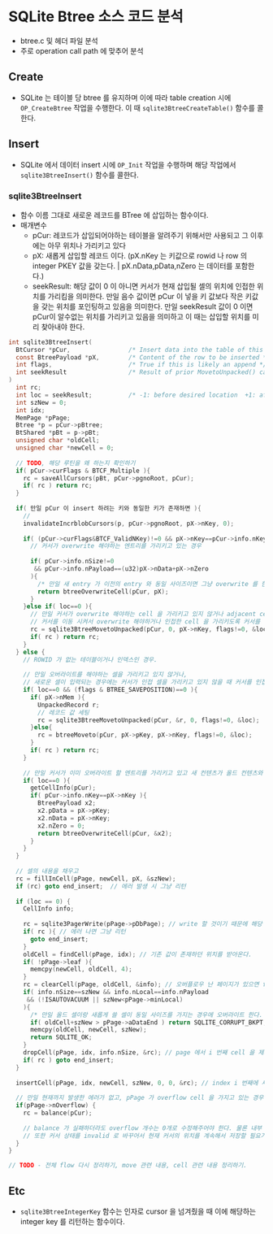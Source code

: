 # SQLite Btree 소스 코드 분석 

- btree.c 및 헤더 파일 분석 
- 주로 operation call path 에 맞추어 분석 

## Create 

- SQLite 는 테이블 당 btree 를 유지하며 이에 따라 table creation 시에 `OP_CreateBtree` 작업을 수행한다. 이 때 `sqlite3BtreeCreateTable()` 함수를 콜한다.


## Insert 

- SQLite 에서 데이터 insert 시에 `OP_Init` 작업을 수행하며 해당 작업에서 `sqlite3BtreeInsert()` 함수를 콜한다. 


### sqlite3BtreeInsert

- 함수 이름 그대로 새로운 레코드를 BTree 에 삽입하는 함수이다.
- 매개변수
  - pCur: 레코드가 삽입되어야하는 테이블을 알려주기 위해서만 사용되고 그 이후에는 아무 위치나 가리키고 있다 
  - pX: 새롭게 삽입할 레코드 이다. (pX.nKey 는 키값으로 rowid 나 row 의 integer PKEY 값을 갖는다. | pX.nData,pData,nZero 는 데이터를 포함한다.)
  - seekResult: 해당 값이 0 이 아니면 커서가 현재 삽입될 셀의 위치에 인접한 위치를 가리킴을 의미한다. 만일 음수 값이면 pCur 이 넣을 키 값보다 작은 키값을 갖는 위치를 포인팅하고 있음을 의미한다. 만일 seekResult 값이 0 이면 pCur이 알수없는 위치를 가리키고 있음을 의미하고 이 때는 삽입할 위치를 미리 찾아내야 한다.

```c
int sqlite3BtreeInsert(
  BtCursor *pCur,                /* Insert data into the table of this cursor */
  const BtreePayload *pX,        /* Content of the row to be inserted */
  int flags,                     /* True if this is likely an append */
  int seekResult                 /* Result of prior MovetoUnpacked() call */
)
  int rc;
  int loc = seekResult;          /* -1: before desired location  +1: after */
  int szNew = 0;
  int idx;
  MemPage *pPage;
  Btree *p = pCur->pBtree;
  BtShared *pBt = p->pBt;
  unsigned char *oldCell;
  unsigned char *newCell = 0;
  
  // TODO, 해당 루틴을 왜 하는지 확인하기
  if( pCur->curFlags & BTCF_Multiple ){
    rc = saveAllCursors(pBt, pCur->pgnoRoot, pCur);
    if( rc ) return rc;
  }
  
  if( 만일 pCur 이 insert 하려는 키와 동일한 키가 존재하면 ){
    // 
    invalidateIncrblobCursors(p, pCur->pgnoRoot, pX->nKey, 0);
    
    if( (pCur->curFlags&BTCF_ValidNKey)!=0 && pX->nKey==pCur->info.nKey ){ 
      // 커서가 overwrite 해야하는 엔트리를 가리키고 있는 경우
      
      if( pCur->info.nSize!=0
       && pCur->info.nPayload==(u32)pX->nData+pX->nZero
      ){
        /* 만일 새 entry 가 이전의 entry 와 동일 사이즈이면 그냥 overwrite 를 한다. */
        return btreeOverwriteCell(pCur, pX);
      }
    }else if( loc==0 ){
      // 만일 커서가 overwrite 해야하는 cell 을 가리키고 있지 않거나 adjacent cell 이 아니면
      // 커서를 이동 시켜서 overwrite 해야하거나 인접한 cell 을 가리키도록 커서를 이동시킨다.
      rc = sqlite3BtreeMovetoUnpacked(pCur, 0, pX->nKey, flags!=0, &loc);
      if( rc ) return rc;
    }
  } else {
    // ROWID 가 없는 테이블이거나 인덱스인 경우.
    
    // 만일 오버라이트를 해야하는 셀을 가리키고 있지 않거나, 
    // 새로운 셀이 입력되는 경우에는 커서가 인접 셀을 가리키고 있지 않을 때 커서를 인접 셀로 이동시킨다.
    if( loc==0 && (flags & BTREE_SAVEPOSITION)==0 ){
      if( pX->nMem ){
        UnpackedRecord r;
        // 레코드 값 세팅
        rc = sqlite3BtreeMovetoUnpacked(pCur, &r, 0, flags!=0, &loc);
      }else{
        rc = btreeMoveto(pCur, pX->pKey, pX->nKey, flags!=0, &loc);
      }
      if( rc ) return rc;
    }
    
    // 만일 커서가 이미 오버라이트 할 엔트리를 가리키고 있고 새 컨텐츠가 올드 컨텐츠와 같은 경우에는 overwrite 최적화를 사용한다.
    if( loc==0 ){
      getCellInfo(pCur);
      if( pCur->info.nKey==pX->nKey ){
        BtreePayload x2; 
        x2.pData = pX->pKey;
        x2.nData = pX->nKey;
        x2.nZero = 0;
        return btreeOverwriteCell(pCur, &x2);
      }
    }
  }
  
  // 셀의 내용을 채우고
  rc = fillInCell(pPage, newCell, pX, &szNew);
  if (rc) goto end_insert;  // 에러 발생 시 그냥 리턴
  
  if (loc == 0) {
    CellInfo info;
    
    rc = sqlite3PagerWrite(pPage->pDbPage); // write 할 것이기 때문에 해당 영역 writable 표시하고
    if( rc ){ // 에러 나면 그냥 리턴 
      goto end_insert;
    }
    oldCell = findCell(pPage, idx); // 기존 값이 존재하던 위치를 받아온다.
    if( !pPage->leaf ){
      memcpy(newCell, oldCell, 4);
    }
    rc = clearCell(pPage, oldCell, &info); // 오버플로우 난 페이지가 있으면 free 를 한다. 
    if( info.nSize==szNew && info.nLocal==info.nPayload 
     && (!ISAUTOVACUUM || szNew<pPage->minLocal)
    ){
      /* 만일 올드 셀이랑 새롭게 쓸 셀이 동일 사이즈를 가지는 경우에 오버라이트 한다. */
      if( oldCell+szNew > pPage->aDataEnd ) return SQLITE_CORRUPT_BKPT;
      memcpy(oldCell, newCell, szNew);
      return SQLITE_OK;
    }
    dropCell(pPage, idx, info.nSize, &rc); // page 에서 i 번째 cell 을 제거함 
    if( rc ) goto end_insert;
  }
  
  insertCell(pPage, idx, newCell, szNew, 0, 0, &rc); // index i 번째에 새로운 셀을 삽입한다. 만일 딱 맞게 들어가면 문제가 없지만, 맞지않는 경우에는 pTemp 에 사본을 만든다.
   
  // 만일 현재까지 발생한 에러가 없고, pPage 가 overflow cell 을 가지고 있는 경우 balance() call 을 통해서 tree 안에 있는 cell 을 재배치한다. 
  if(pPage->nOverflow) {
    rc = balance(pCur);
    
    // balance 가 실패하더라도 overflow 개수는 0개로 수정해주어야 한다. 물론 내부 데이터 구조 corruption 은 발생하게 된다. 
    // 또한 커서 상태를 invalid 로 바꾸어서 현재 커서의 위치를 계속해서 저장할 필요가 없도록 한다.
  }
}

// TODO - 전체 flow 다시 정리하기, move 관련 내용, cell 관련 내용 정리하기.

```

## Etc

- `sqlite3BtreeIntegerKey` 함수는 인자로 cursor 을 넘겨줬을 때 이에 해당하는 integer key 를 리턴하는 함수이다. 
